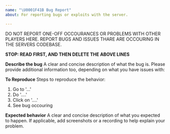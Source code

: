 ```yaml
---
name: "\U0001F41B Bug Report"
about: For reporting bugs or exploits with the server.

---
```


DO NOT REPORT ONE-OFF OCCOURANCES OR PROBLEMS WITH OTHER PLAYERS HERE. REPORT BUGS AND ISSUES THARE ARE OCCOURING IN THE SERVERS CODEBASE.

**STOP: READ FIRST, AND THEN DELETE THE ABOVE LINES**

**Describe the bug**
A clear and concise description of what the bug is.
Please provide additional information too, depending on what you have issues with:

**To Reproduce**
Steps to reproduce the behavior:
1. Go to '...'
2. Do '....'
3. Click on '....'
4. See bug occouring

**Expected behavior**
A clear and concise description of what you expected to happen. If applicable, add screenshots or a recording to help explain your problem.

